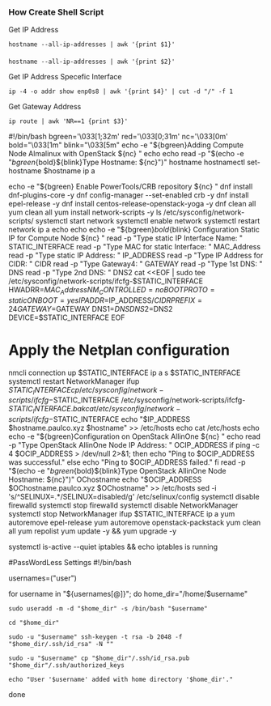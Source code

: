 ### How Create Shell Script
Get IP Address

    hostname --all-ip-addresses | awk '{print $1}'
####
    hostname --all-ip-addresses | awk '{print $2}'

Get IP Address Specefic Interface

    ip -4 -o addr show enp0s8 | awk '{print $4}' | cut -d "/" -f 1

Get Gateway Address

    ip route | awk 'NR==1 {print $3}'

#!/bin/bash
bgreen='\033[1;32m'
red='\033[0;31m'
nc='\033[0m'
bold="\033[1m"
blink="\033[5m"
echo -e "${bgreen}Adding Compute Node Almalinux with OpenStack ${nc} "
echo
echo
read -p "$(echo -e "${bgreen}${bold}${blink}Type Hostname: ${nc}")" hostname
hostnamectl set-hostname $hostname
ip a

echo -e "${bgreen} Enable PowerTools/CRB repository ${nc} "
dnf install dnf-plugins-core -y
dnf config-manager --set-enabled crb -y
dnf install epel-release -y
dnf install centos-release-openstack-yoga -y
dnf clean all 
yum clean all
yum install network-scripts -y
ls /etc/sysconfig/network-scripts/
systemctl start network
systemctl enable network
systemctl restart network
ip a
echo
echo
echo -e "${bgreen}${bold}${blink} Configuration Static IP for Compute Node ${nc} "
read -p "Type static IP Interface Name: " STATIC_INTERFACE
read -p "Type MAC for static Interface: " MAC_Address
read -p "Type static IP Address: " IP_ADDRESS
read -p "Type IP Address for CIDR: " CIDR
read -p "Type Gateway4: " GATEWAY
read -p "Type 1st DNS: " DNS
read -p "Type 2nd DNS: " DNS2
cat <<EOF | sudo tee /etc/sysconfig/network-scripts/ifcfg-$STATIC_INTERFACE
HWADRR=$MAC_Address
NM_CONTROLLED=no
BOOTPROTO=static
ONBOOT=yes
IPADDR=$IP_ADDRESS/$CIDR
PREFIX=24
GATEWAY=$GATEWAY
DNS1=$DNS
DNS2=$DNS2
DEVICE=$STATIC_INTERFACE
EOF
# Apply the Netplan configuration
nmcli connection up $STATIC_INTERFACE
ip a s $STATIC_INTERFACE
systemctl restart NetworkManager
ifup $STATIC_INTERFACE
cp /etc/sysconfig/network-scripts/ifcfg-$STATIC_INTERFACE /etc/sysconfig/network-scripts/ifcfg-$STATIC_INTERFACE.bak
cat /etc/sysconfig/network-scripts/ifcfg-$STATIC_INTERFACE
echo "$IP_ADDRESS $hostname.paulco.xyz $hostname" >> /etc/hosts
echo
cat /etc/hosts
echo
echo -e "${bgreen}Configuration on OpenStack AllinOne ${nc} "
echo
read -p "Type OpenStack AllinOne Node IP Address: " OCIP_ADDRESS
if ping -c 4 $OCIP_ADDRESS > /dev/null 2>&1;
then
  echo "Ping to $OCIP_ADDRESS was successful."
else
  echo "Ping to $OCIP_ADDRESS failed."
fi
read -p "$(echo -e "${bgreen}${bold}${blink}Type OpenStack AllinOne Node Hostname: ${nc}")" OChostname
echo "$OCIP_ADDRESS $OChostname.paulco.xyz $OChostname" >> /etc/hosts
sed -i 's/^SELINUX=.*/SELINUX=disabled/g' /etc/selinux/config
systemctl disable firewalld
systemctl stop firewalld
systemctl disable NetworkManager
systemctl stop NetworkManager
ifup $STATIC_INTERFACE
ip a
yum autoremove epel-release
yum autoremove openstack-packstack
yum clean all
yum repolist
yum update -y && yum upgrade -y


systemctl is-active --quiet iptables && echo iptables is running

#PassWordLess Settings
#!/bin/bash

usernames=("user")

for username in "${usernames[@]}"; do
    home_dir="/home/$username"

    sudo useradd -m -d "$home_dir" -s /bin/bash "$username"

    cd "$home_dir"

    sudo -u "$username" ssh-keygen -t rsa -b 2048 -f "$home_dir/.ssh/id_rsa" -N ""

    sudo -u "$username" cp "$home_dir"/.ssh/id_rsa.pub "$home_dir"/.ssh/authorized_keys

    echo "User '$username' added with home directory '$home_dir'."
done

